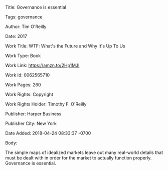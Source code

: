 Title:  Governance is essential

Tags:   governance

Author: Tim O'Reilly

Date:   2017

Work Title: WTF: What's the Future and Why It's Up To Us

Work Type: Book

Work Link: https://amzn.to/2Hp1MJI

Work Id: 0062565710

Work Pages: 260

Work Rights: Copyright

Work Rights Holder: Timothy F. O'Reilly

Publisher: Harper Business

Publisher City: New York

Date Added: 2018-04-24 08:33:37 -0700

Body: 

The simple maps of idealized markets leave out many real-world details that must be dealt with in order for the market to actually function properly. Governance is essential. 

